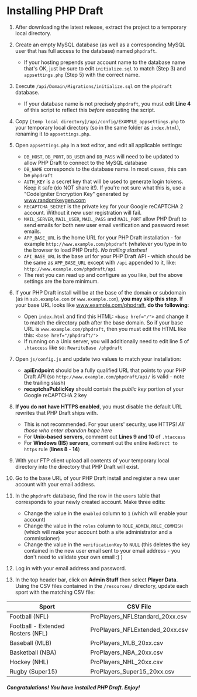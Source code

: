 # Installing PHP Draft

 1. After downloading the latest release, extract the project to a temporary local directory.

 1. Create an empty MySQL database (as well as a corresponding MySQL user that has full access to the database) named `phpdraft`. 
     - If your hosting prepends your account name to the database name that's OK, just be sure to edit `initialize.sql` to match (Step 3) and `appsettings.php` (Step 5) with the correct name.

 1. Execute `/api/Domain/Migrations/initialize.sql` on the `phpdraft` database.
     - If your database name is not precisely `phpdraft`, you must edit **Line 4** of this script to reflect this *before* executing the script.

 1. Copy `[temp local directory]/api/config/EXAMPLE_appsettings.php` to your temporary local directory (so in the same folder as `index.html`), renaming it to `appsettings.php`.

 1. Open `appsettings.php` in a text editor, and edit all applicable settings:

    - `DB_HOST`, `DB_PORT`, `DB_USER` and `DB_PASS` will need to be updated to allow PHP Draft to connect to the MySQL database
    - `DB_NAME` corresponds to the database name. In most cases, this can be `phpdraft`
    - `AUTH_KEY` is a secret key that will be used to generate login tokens. Keep it safe (do NOT share it!). If you're not sure what this is, use a "CodeIgniter Encryption Key" generated by www.randomkeygen.com
    - `RECAPTCHA_SECRET` is the private key for your Google reCAPTCHA 2 account. Without it new user registration will fail.
    - `MAIL_SERVER`, `MAIL_USER`, `MAIL_PASS` and `MAIL_PORT` allow PHP Draft to send emails for both new user email verification and password reset emails.
    - `APP_BASE_URL` is the home URL for your PHP Draft installation - for example `http://www.example.com/phpdraft` (whatever you type in to the browser to load PHP Draft). *No trailing slashes!*
    - `API_BASE_URL` is the base url for your PHP Draft API - which should be the same as `APP_BASE_URL` except with `/api` appended to it, like: `http://www.example.com/phpdraft/api`
    - The rest you can read up and configure as you like, but the above settings are the bare minimum.

 1. If your PHP Draft install will be at the base of the domain or subdomain (as in `sub.example.com` or `www.example.com`), **you may skip this step**. If your base URL looks like www.example.com/phpdraft, **do the following**:

    - Open `index.html` and find this HTML: `<base href="/">` and change it to match the directory path after the base domain. So if your base URL is `www.example.com/phpdraft`, then you must edit the HTML like this: `<base href="/phpdraft/">`
    - If running on a Unix server, you will additionally need to edit line 5 of `.htaccess` like so: `RewriteBase /phpdraft`

 1. Open `js/config.js` and update two values to match your installation:

    - **apiEndpoint** should be a fully qualified URL that points to your PHP Draft API (so `http://www.example.com/phpdraft/api/` is valid - note the trailing slash)
    - **recaptchaPublicKey** should contain the *public key* portion of your Google reCAPTCHA 2 key

 1. **If you do not have HTTPS enabled**, you must disable the default URL rewrites that PHP Draft ships with.
    - This is not recommended. For your users' security, use HTTPS! *All those who enter abandon hope here*
    - For **Unix-based servers**, comment out **Lines 9 and 10** of `.htaccess`
    - For **Windows (IIS) servers**, comment out the entire `Redirect to https` rule (**lines 8 - 14**)

 1. With your FTP client upload all contents of your temporary local directory into the directory that PHP Draft will exist.

 1. Go to the base URL of your PHP Draft install and register a new user account with your email address.

 1. In the `phpdraft` database, find the row in the `users` table that corresponds to your newly created account. Make three edits:

    - Change the value in the `enabled` column to `1` (which will enable your account)
    - Change the value in the `roles` column to `ROLE_ADMIN,ROLE_COMMISH` (which will make your account both a site administrator and a commissioner)
    - Change the value in the `verificationKey` to `NULL` (this deletes the key contained in the new user email sent to your email address - you don't need to validate your own email :) )

 1. Log in with your email address and password.

 1. In the top header bar, click on **Admin Stuff** then select **Player Data**. Using the CSV files contained in the `/resources/` directory, update each sport with the matching CSV file:

  Sport                      | CSV File
  -------------              | -------------
  Football (NFL)             | ProPlayers_NFLStandard_20xx.csv
  Football - Extended Rosters (NFL)    | ProPlayers_NFLExtended_20xx.csv
  Baseball (MLB)             | ProPlayers_MLB_20xx.csv
  Basketball (NBA)             | ProPlayers_NBA_20xx.csv
  Hockey (NHL)               | ProPlayers_NHL_20xx.csv
  Rugby (Super15)            | ProPlayers_Super15_20xx.csv

##### Congratulations! You have installed PHP Draft. Enjoy!